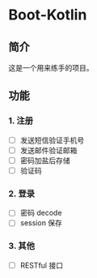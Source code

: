 # Boot-Kotlin

## 简介
这是一个用来练手的项目。

## 功能
### 1. 注册
- [ ] 发送短信验证手机号
- [ ] 发送邮件验证邮箱
- [ ] 密码加盐后存储
- [ ] 验证码
 
### 2. 登录
- [ ] 密码 decode
- [ ] session 保存

### 3. 其他
- [ ] RESTful 接口
